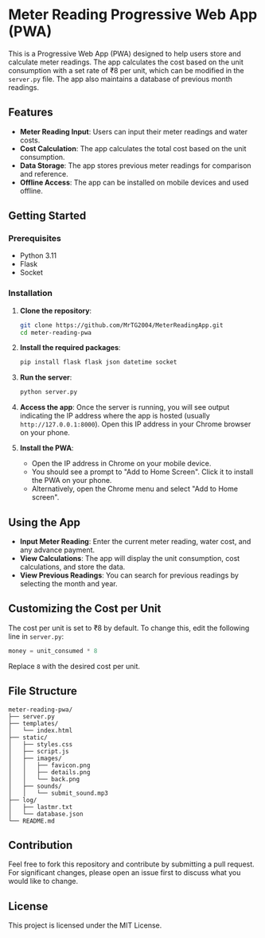 # Meter Reading Progressive Web App (PWA)

This is a Progressive Web App (PWA) designed to help users store and calculate meter readings. The app calculates the cost based on the unit consumption with a set rate of ₹8 per unit, which can be modified in the `server.py` file. The app also maintains a database of previous month readings.

## Features

- **Meter Reading Input**: Users can input their meter readings and water costs.
- **Cost Calculation**: The app calculates the total cost based on the unit consumption.
- **Data Storage**: The app stores previous meter readings for comparison and reference.
- **Offline Access**: The app can be installed on mobile devices and used offline.

## Getting Started

### Prerequisites

- Python 3.11
- Flask
- Socket

### Installation

1. **Clone the repository**:
   ```bash
   git clone https://github.com/MrTG2004/MeterReadingApp.git
   cd meter-reading-pwa
   ```

2. **Install the required packages**:
   ```bash
   pip install flask flask json datetime socket
   ```

3. **Run the server**:
   ```bash
   python server.py
   ```

4. **Access the app**:
   Once the server is running, you will see output indicating the IP address where the app is hosted (usually `http://127.0.0.1:8000`). Open this IP address in your Chrome browser on your phone.

5. **Install the PWA**:
   - Open the IP address in Chrome on your mobile device.
   - You should see a prompt to "Add to Home Screen". Click it to install the PWA on your phone.
   - Alternatively, open the Chrome menu and select "Add to Home screen".

## Using the App

- **Input Meter Reading**: Enter the current meter reading, water cost, and any advance payment.
- **View Calculations**: The app will display the unit consumption, cost calculations, and store the data.
- **View Previous Readings**: You can search for previous readings by selecting the month and year.

## Customizing the Cost per Unit

The cost per unit is set to ₹8 by default. To change this, edit the following line in `server.py`:

```python
money = unit_consumed * 8
```

Replace `8` with the desired cost per unit.

## File Structure

```
meter-reading-pwa/
├── server.py
├── templates/
│   └── index.html
├── static/
│   ├── styles.css
│   ├── script.js
│   ├── images/
│   │   ├── favicon.png
│   │   ├── details.png
│   │   └── back.png
│   ├── sounds/
│   │   └── submit_sound.mp3
├── log/
│   ├── lastmr.txt
│   └── database.json
└── README.md
```

## Contribution

Feel free to fork this repository and contribute by submitting a pull request. For significant changes, please open an issue first to discuss what you would like to change.

## License

This project is licensed under the MIT License.
